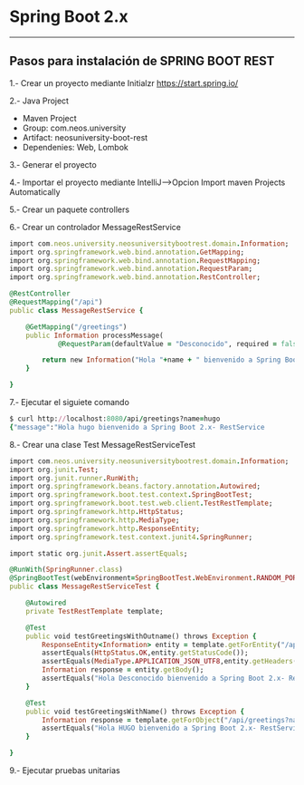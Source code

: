 # Spring Boot 2.x

----------------------------------
Pasos para instalación de SPRING BOOT REST
----------------------------------

1.- Crear un proyecto mediante Initialzr
https://start.spring.io/

2.- Java Project
* Maven Project
* Group: com.neos.university
* Artifact: neosuniversity-boot-rest
* Dependenies: Web, Lombok

3.- Generar el proyecto

4.- Importar el proyecto mediante IntelliJ-->Opcion Import maven Projects Automatically


5.- Crear un paquete  controllers

6.- Crear un controlador MessageRestService
```ruby
import com.neos.university.neosuniversitybootrest.domain.Information;
import org.springframework.web.bind.annotation.GetMapping;
import org.springframework.web.bind.annotation.RequestMapping;
import org.springframework.web.bind.annotation.RequestParam;
import org.springframework.web.bind.annotation.RestController;

@RestController
@RequestMapping("/api")
public class MessageRestService {

    @GetMapping("/greetings")
    public Information processMessage(
            @RequestParam(defaultValue = "Desconocido", required = false)String name){

        return new Information("Hola "+name + " bienvenido a Spring Boot 2.x- RestService");
    }

}
```
7.- Ejecutar el siguiete comando
```ruby
$ curl http://localhost:8080/api/greetings?name=hugo
{"message":"Hola hugo bienvenido a Spring Boot 2.x- RestService
```
8.- Crear una clase Test MessageRestServiceTest
```ruby
import com.neos.university.neosuniversitybootrest.domain.Information;
import org.junit.Test;
import org.junit.runner.RunWith;
import org.springframework.beans.factory.annotation.Autowired;
import org.springframework.boot.test.context.SpringBootTest;
import org.springframework.boot.test.web.client.TestRestTemplate;
import org.springframework.http.HttpStatus;
import org.springframework.http.MediaType;
import org.springframework.http.ResponseEntity;
import org.springframework.test.context.junit4.SpringRunner;

import static org.junit.Assert.assertEquals;

@RunWith(SpringRunner.class)
@SpringBootTest(webEnvironment=SpringBootTest.WebEnvironment.RANDOM_PORT)
public class MessageRestServiceTest {

    @Autowired
    private TestRestTemplate template;

    @Test
    public void testGreetingsWithOutname() throws Exception {
        ResponseEntity<Information> entity = template.getForEntity("/api/greetings",Information.class);
        assertEquals(HttpStatus.OK,entity.getStatusCode());
        assertEquals(MediaType.APPLICATION_JSON_UTF8,entity.getHeaders().getContentType());
        Information response = entity.getBody();
        assertEquals("Hola Desconocido bienvenido a Spring Boot 2.x- RestService",response.getMessage());
    }

    @Test
    public void testGreetingsWithName() throws Exception {
        Information response = template.getForObject("/api/greetings?name=HUGO", Information.class);
        assertEquals("Hola HUGO bienvenido a Spring Boot 2.x- RestService",response.getMessage());
    }

}
```
9.- Ejecutar pruebas unitarias
